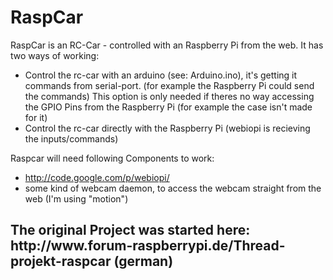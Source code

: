 <h1>RaspCar</h1>

RaspCar is an RC-Car - controlled with an Raspberry Pi from the web. It has two ways of working:
- Control the rc-car with an arduino (see: Arduino.ino), it's getting it commands from serial-port. (for example the Raspberry Pi could send the commands) This option is only needed if theres no way accessing the GPIO Pins from the Raspberry Pi (for example the case isn't made for it)
- Control the rc-car directly with the Raspberry Pi (webiopi is recieving the inputs/commands)


Raspcar will need following Components to work:
- http://code.google.com/p/webiopi/
- some kind of webcam daemon, to access the webcam straight from the web (I'm using "motion")

<h2>The original Project was started here: http://www.forum-raspberrypi.de/Thread-projekt-raspcar (german)</h2>

